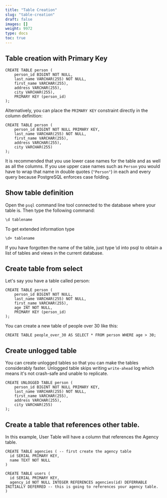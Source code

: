 ```yaml
---
title: "Table Creation"
slug: "table-creation"
draft: false
images: []
weight: 9972
type: docs
toc: true
---
```


## Table creation with Primary Key
    CREATE TABLE person (
        person_id BIGINT NOT NULL,
        last_name VARCHAR(255) NOT NULL,
        first_name VARCHAR(255),
        address VARCHAR(255),
        city VARCHAR(255),
        PRIMARY KEY (person_id)
    );

Alternatively, you can place the `PRIMARY KEY` constraint directly in the column definition:

    CREATE TABLE person (
        person_id BIGINT NOT NULL PRIMARY KEY,
        last_name VARCHAR(255) NOT NULL,
        first_name VARCHAR(255),
        address VARCHAR(255),
        city VARCHAR(255)
    );

It is recommended that you use lower case names for the table and as well as all the columns. If you use upper case names such as `Person` you would have to wrap that name in double quotes (`"Person"`) in each and every query because PostgreSQL enforces case folding.


## Show table definition
Open the `psql` command line tool connected to the database where your table is. Then type the following command:

    \d tablename

To get extended information type

    \d+ tablename

If you have forgotten the name of the table, just type \d into psql to obtain a list of tables and views in the current database.

## Create table from select
Let's say you have a table called person:

    CREATE TABLE person (
        person_id BIGINT NOT NULL,
        last_name VARCHAR(255) NOT NULL,
        first_name VARCHAR(255),
        age INT NOT NULL,
        PRIMARY KEY (person_id)
    );     

You can create a new table of people over 30 like this: 

    CREATE TABLE people_over_30 AS SELECT * FROM person WHERE age > 30;

## Create unlogged table
You can create unlogged tables so that you can make the tables considerably faster. Unlogged table skips writing `write-ahead` log which means it's not crash-safe and unable to replicate.

    CREATE UNLOGGED TABLE person (
        person_id BIGINT NOT NULL PRIMARY KEY,
        last_name VARCHAR(255) NOT NULL,
        first_name VARCHAR(255),
        address VARCHAR(255),
        city VARCHAR(255)
    );

## Create a table that references other table.
In this example, User Table will have a column that references the Agency table.


```
CREATE TABLE agencies ( -- first create the agency table
  id SERIAL PRIMARY KEY,
  name TEXT NOT NULL
)

CREATE TABLE users (
  id SERIAL PRIMARY KEY,
  agency_id NOT NULL INTEGER REFERENCES agencies(id) DEFERRABLE INITIALLY DEFERRED -- this is going to references your agency table.
)
```

